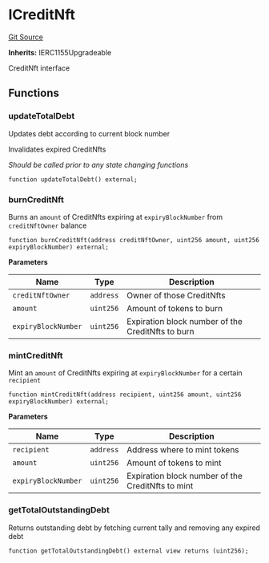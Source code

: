 # ICreditNft
[Git Source](https://github.com/ubiquity/ubiquity-dollar/blob/3afad00be7859c9d95a7c7cf9fbaa311b4110995/src/dollar/interfaces/ICreditNft.sol)

**Inherits:**
IERC1155Upgradeable

CreditNft interface


## Functions
### updateTotalDebt

Updates debt according to current block number

Invalidates expired CreditNfts

*Should be called prior to any state changing functions*


```solidity
function updateTotalDebt() external;
```

### burnCreditNft

Burns an `amount` of CreditNfts expiring at `expiryBlockNumber` from `creditNftOwner` balance


```solidity
function burnCreditNft(address creditNftOwner, uint256 amount, uint256 expiryBlockNumber) external;
```
**Parameters**

|Name|Type|Description|
|----|----|-----------|
|`creditNftOwner`|`address`|Owner of those CreditNfts|
|`amount`|`uint256`|Amount of tokens to burn|
|`expiryBlockNumber`|`uint256`|Expiration block number of the CreditNfts to burn|


### mintCreditNft

Mint an `amount` of CreditNfts expiring at `expiryBlockNumber` for a certain `recipient`


```solidity
function mintCreditNft(address recipient, uint256 amount, uint256 expiryBlockNumber) external;
```
**Parameters**

|Name|Type|Description|
|----|----|-----------|
|`recipient`|`address`|Address where to mint tokens|
|`amount`|`uint256`|Amount of tokens to mint|
|`expiryBlockNumber`|`uint256`|Expiration block number of the CreditNfts to mint|


### getTotalOutstandingDebt

Returns outstanding debt by fetching current tally and removing any expired debt


```solidity
function getTotalOutstandingDebt() external view returns (uint256);
```

